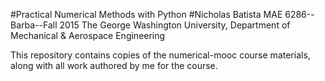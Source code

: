 #Practical Numerical Methods with Python
#Nicholas Batista
MAE 6286--Barba--Fall 2015
The George Washington University, Department of Mechanical & Aerospace Engineering

This repository contains copies of the numerical-mooc course materials, along with all work authored by me for the course.